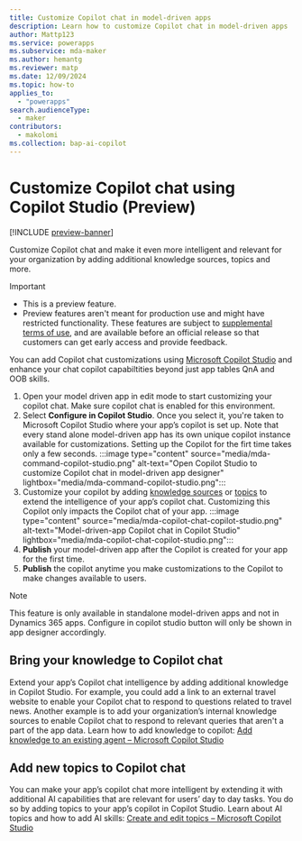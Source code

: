```yaml
---
title: Customize Copilot chat in model-driven apps
description: Learn how to customize Copilot chat in model-driven apps
author: Mattp123
ms.service: powerapps
ms.subservice: mda-maker
ms.author: hemantg
ms.reviewer: matp
ms.date: 12/09/2024
ms.topic: how-to
applies_to: 
  - "powerapps"
search.audienceType: 
  - maker
contributors:
  - makolomi
ms.collection: bap-ai-copilot
---
```


# Customize Copilot chat using Copilot Studio (Preview)

[!INCLUDE [preview-banner](~/../shared-content/shared/preview-includes/preview-banner.md)]

Customize Copilot chat and make it even more intelligent and relevant for your organization by adding additional knowledge sources, topics and more. 

> [!IMPORTANT]
>
> - This is a preview feature.
> - Preview features aren't meant for production use and might have restricted functionality. These features are subject to [supplemental terms of use](https://go.microsoft.com/fwlink/?linkid=2216214), and are available before an official release so that customers can get early access and provide feedback.

You can add Copilot chat customizations using [Microsoft Copilot Studio](/microsoft-copilot-studio/) and enhance your chat copilot capabiltities beyond just app tables QnA and OOB skills.

1. Open your model driven app in edit mode to start customizing your copilot chat. Make sure copilot chat is enabled for this environment.  
1. Select **Configure in Copilot Studio**. Once you select it, you're taken to Microsoft Copilot Studio where your app’s copilot is set up. Note that every stand alone model-driven app has its own unique copilot instance available for customizations. Setting up the Copilot for the firt time takes only a few seconds. 
   :::image type="content" source="media/mda-command-copilot-studio.png" alt-text="Open Copilot Studio to customize Copilot chat in model-driven app designer" lightbox="media/mda-command-copilot-studio.png":::
1. Customize your copilot by adding [knowledge sources](#bring-your-knowledge-to-copilot-chat) or [topics](#add-new-ai-skills-to-copilot-chat) to extend the intelligence of your app’s copilot chat. Customizing this Copilot only impacts the Copilot chat of your app.
   :::image type="content" source="media/mda-copilot-chat-copilot-studio.png" alt-text="Model-driven-app Copilot chat in Copilot Studio" lightbox="media/mda-copilot-chat-copilot-studio.png":::
1. **Publish** your model-driven app after the Copilot is created for your app for the first time.
1. **Publish** the copilot anytime you make customizations to the Copilot to make changes available to users.

> [!NOTE]
>
> This feature is only available in standalone model-driven apps and not in Dynamics 365 apps. Configure in copilot studio button will only be shown in app designer accordingly.

## Bring your knowledge to Copilot chat

Extend your app’s Copilot chat intelligence by adding additional knowledge in Copilot Studio. For example, you could add a link to an external travel website to enable your Copilot chat to respond to questions related to travel news. Another example is to add your organization’s internal knowledge sources to enable Copilot chat to respond to relevant queries that aren't a part of the app data. Learn how to add knowledge to copilot: [Add knowledge to an existing agent – Microsoft Copilot Studio](/microsoft-copilot-studio/knowledge-add-existing-copilot)

## Add new topics to Copilot chat

You can make your app’s copilot chat more intelligent by extending it with additional AI capabilities that are relevant for users’ day to day tasks. You do so by adding topics to your app’s copilot in Copilot Studio. Learn about AI topics and how to add AI skills: [Create and edit topics – Microsoft Copilot Studio](/microsoft-copilot-studio/authoring-create-edit-topics?tabs=webApp)

